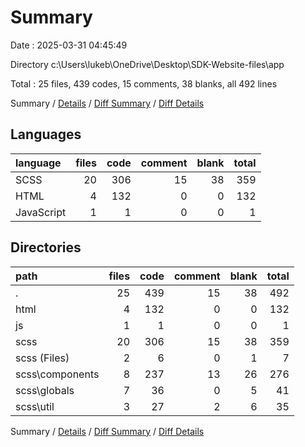 # Summary

Date : 2025-03-31 04:45:49

Directory c:\\Users\\lukeb\\OneDrive\\Desktop\\SDK-Website-files\\app

Total : 25 files,  439 codes, 15 comments, 38 blanks, all 492 lines

Summary / [Details](details.md) / [Diff Summary](diff.md) / [Diff Details](diff-details.md)

## Languages
| language | files | code | comment | blank | total |
| :--- | ---: | ---: | ---: | ---: | ---: |
| SCSS | 20 | 306 | 15 | 38 | 359 |
| HTML | 4 | 132 | 0 | 0 | 132 |
| JavaScript | 1 | 1 | 0 | 0 | 1 |

## Directories
| path | files | code | comment | blank | total |
| :--- | ---: | ---: | ---: | ---: | ---: |
| . | 25 | 439 | 15 | 38 | 492 |
| html | 4 | 132 | 0 | 0 | 132 |
| js | 1 | 1 | 0 | 0 | 1 |
| scss | 20 | 306 | 15 | 38 | 359 |
| scss (Files) | 2 | 6 | 0 | 1 | 7 |
| scss\\components | 8 | 237 | 13 | 26 | 276 |
| scss\\globals | 7 | 36 | 0 | 5 | 41 |
| scss\\util | 3 | 27 | 2 | 6 | 35 |

Summary / [Details](details.md) / [Diff Summary](diff.md) / [Diff Details](diff-details.md)